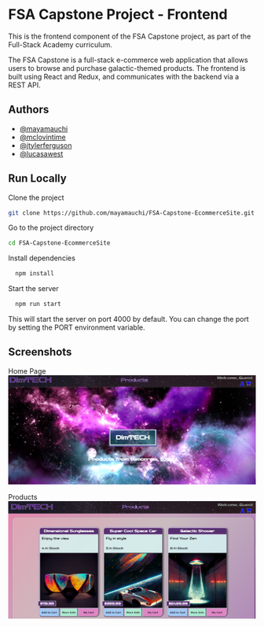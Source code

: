 
# FSA Capstone Project - Frontend
This is the frontend component of the FSA Capstone project, as part of the Full-Stack Academy curriculum.

The FSA Capstone is a full-stack e-commerce web application that allows users to browse and purchase galactic-themed products. The frontend is built using React and Redux, and communicates with the backend via a REST API.

## Authors

- [@mayamauchi](https://www.github.com/mayamauchi)
- [@mclovintime](https://github.com/mclovintime)
- [@jtylerferguson](https://github.com/jtylerferguson)
- [@lucasawest](https://github.com/lucasawest)



## Run Locally

Clone the project

```bash
git clone https://github.com/mayamauchi/FSA-Capstone-EcommerceSite.git

```

Go to the project directory

```bash
cd FSA-Capstone-EcommerceSite
```

Install dependencies

```bash
  npm install
```

Start the server

```bash
  npm run start
```

This will start the server on port 4000 by default. You can change the port by setting the PORT environment variable.



## Screenshots

Home Page
![App Screenshot](https://github.com/mayamauchi/FSA-Capstone-EcommerceSite/blob/main/home%20page.png?raw=true)

Products
![App Screenshot](https://github.com/mayamauchi/FSA-Capstone-EcommerceSite/blob/main/products.png?raw=true)


